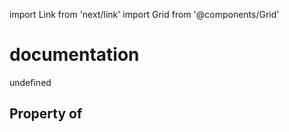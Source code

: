 import Link from 'next/link'
import Grid from '@components/Grid'

# documentation

undefined

## Property of



